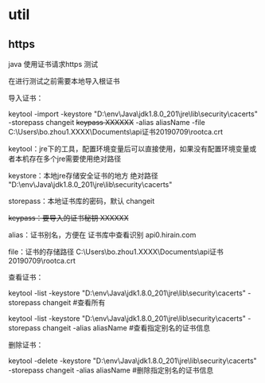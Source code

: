 # util
## https
java 使用证书请求https 测试

在进行测试之前需要本地导入根证书

导入证书：

keytool -import -keystore "D:\env\Java\jdk1.8.0_201\jre\lib\security\cacerts"  -storepass changeit ~~keypass XXXXXX~~ -alias aliasName -file C:\Users\bo.zhou1.XXXX\Documents\api证书20190709\rootca.crt

keytool：jre下的工具，配置环境变量后可以直接使用，如果没有配置环境变量或者本机存在多个jre需要使用绝对路径

keystore：本地jre存储安全证书的地方 绝对路径 "D:\env\Java\jdk1.8.0_201\jre\lib\security\cacerts"  

storepass：本地证书库的密码，默认 changeit 

 ~~keypass：要导入的证书秘钥 XXXXXX~~

alias：证书别名，方便在 证书库中查看识别 api0.hirain.com 

file：证书的存储路径 C:\Users\bo.zhou1.XXXX\Documents\api证书20190709\rootca.crt

查看证书：

keytool -list -keystore "D:\env\Java\jdk1.8.0_201\jre\lib\security\cacerts"  -storepass changeit #查看所有

keytool -list -keystore "D:\env\Java\jdk1.8.0_201\jre\lib\security\cacerts"  -storepass changeit -alias aliasName #查看指定别名的证书信息

删除证书：

keytool -delete -keystore "D:\env\Java\jdk1.8.0_201\jre\lib\security\cacerts"  -storepass changeit -alias aliasName #删除指定别名的证书信息
